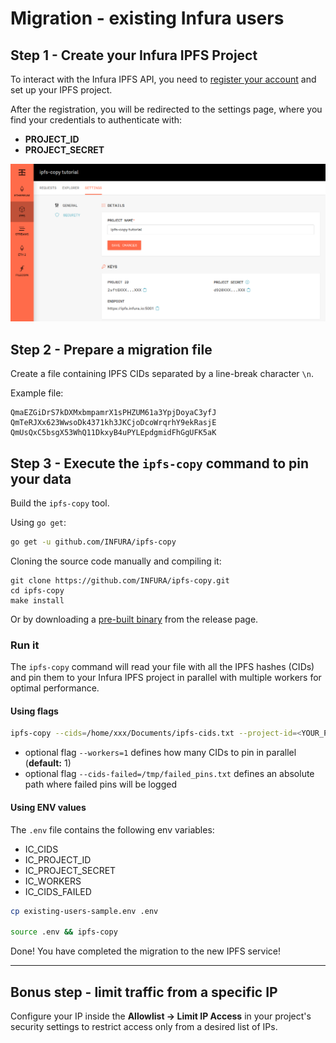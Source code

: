 # Migration - existing Infura users
## Step 1 - Create your Infura IPFS Project
To interact with the Infura IPFS API, you need to [register your account](https://infura.io/register) and set up your IPFS project.

After the registration, you will be redirected to the settings page, where you find your credentials to authenticate with:
- **PROJECT_ID**
- **PROJECT_SECRET**

![ipfs-copy Infura credentials settings page](./ipfs-copy-tutorial-creds.png)

## Step 2 - Prepare a migration file
Create a file containing IPFS CIDs separated by a line-break character `\n`.

Example file:
```
QmaEZGiDrS7kDXMxbmpamrX1sPHZUM61a3YpjDoyaC3yfJ
QmTeRJXx623WwsoDk4371kh3JKCjoDcoWrqrhY9ekRasjE
QmUsQxC5bsgX53WhQ11DkxyB4uPYLEpdgmidFhGgUFK5aK
```

## Step 3 - Execute the `ipfs-copy` command to pin your data
Build the `ipfs-copy` tool.

Using `go get`:
```bash
go get -u github.com/INFURA/ipfs-copy
```

Cloning the source code manually and compiling it:
```
git clone https://github.com/INFURA/ipfs-copy.git
cd ipfs-copy
make install
```

Or by downloading a [pre-built binary](https://github.com/INFURA/ipfs-copy/releases/tag/v1.0.0) from the release page.

### Run it
The `ipfs-copy` command will read your file with all the IPFS hashes (CIDs) and pin them to your Infura IPFS project in parallel with multiple workers for optimal performance.

#### Using flags
```bash
ipfs-copy --cids=/home/xxx/Documents/ipfs-cids.txt --project-id=<YOUR_PROJECT_ID> --project-secret=<YOUR_PROJECT_SECRET>
```
- optional flag `--workers=1` defines how many CIDs to pin in parallel (**default:** 1)
- optional flag `--cids-failed=/tmp/failed_pins.txt` defines an absolute path where failed pins will be logged

#### Using ENV values
The `.env` file contains the following env variables:
- IC_CIDS
- IC_PROJECT_ID
- IC_PROJECT_SECRET
- IC_WORKERS
- IC_CIDS_FAILED

```bash
cp existing-users-sample.env .env

source .env && ipfs-copy
```

Done! You have completed the migration to the new IPFS service!

---
## Bonus step - limit traffic from a specific IP
Configure your IP inside the **Allowlist -> Limit IP Access** in your project's security settings to restrict access only from a desired list of IPs.
